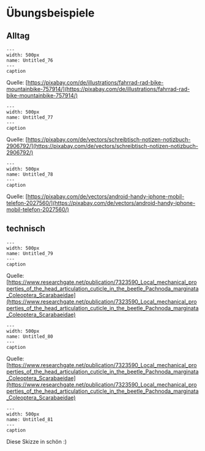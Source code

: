 # Übungsbeispiele

## Alltag

```{figure} Inkscape/Untitled_76.png 
--- 
width: 500px 
name: Untitled_76
--- 
caption 
``` 

Quelle: [https://pixabay.com/de/illustrations/fahrrad-rad-bike-mountainbike-757914/](https://pixabay.com/de/illustrations/fahrrad-rad-bike-mountainbike-757914/)

```{figure} Inkscape/Untitled_77.png 
--- 
width: 500px 
name: Untitled_77
--- 
caption 
``` 

Quelle: [https://pixabay.com/de/vectors/schreibtisch-notizen-notizbuch-2906792/](https://pixabay.com/de/vectors/schreibtisch-notizen-notizbuch-2906792/)

```{figure} Inkscape/Untitled_78.png 
--- 
width: 500px 
name: Untitled_78
--- 
caption 
``` 

Quelle: [https://pixabay.com/de/vectors/android-handy-iphone-mobil-telefon-2027560/](https://pixabay.com/de/vectors/android-handy-iphone-mobil-telefon-2027560/)

## technisch

```{figure} Inkscape/Untitled_79.png 
--- 
width: 500px 
name: Untitled_79
--- 
caption 
``` 

Quelle: [https://www.researchgate.net/publication/7323590_Local_mechanical_properties_of_the_head_articulation_cuticle_in_the_beetle_Pachnoda_marginata_Coleoptera_Scarabaeidae](https://www.researchgate.net/publication/7323590_Local_mechanical_properties_of_the_head_articulation_cuticle_in_the_beetle_Pachnoda_marginata_Coleoptera_Scarabaeidae)

```{figure} Inkscape/Untitled_80.png 
--- 
width: 500px 
name: Untitled_80
--- 
caption 
``` 

Quelle: [https://www.researchgate.net/publication/7323590_Local_mechanical_properties_of_the_head_articulation_cuticle_in_the_beetle_Pachnoda_marginata_Coleoptera_Scarabaeidae](https://www.researchgate.net/publication/7323590_Local_mechanical_properties_of_the_head_articulation_cuticle_in_the_beetle_Pachnoda_marginata_Coleoptera_Scarabaeidae)

```{figure} Inkscape/Untitled_81.png 
--- 
width: 500px 
name: Untitled_81
--- 
caption 
``` 

Diese Skizze in schön :)